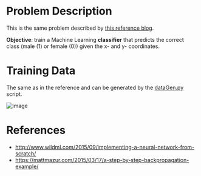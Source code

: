 # Problem Description

This is the same problem described by [this reference blog](http://www.wildml.com/2015/09/implementing-a-neural-network-from-scratch/).

**Objective**: train a Machine Learning **classifier** that predicts the correct class (male (1) or female (0)) given the x- and y- coordinates.

# Training Data

The same as in the reference and can be generated by the [dataGen.py](dataset/dataGen.py) script.

![image](http://d3kbpzbmcynnmx.cloudfront.net/wp-content/uploads/2015/09/nn-from-scratch-dataset.png)

# References

* http://www.wildml.com/2015/09/implementing-a-neural-network-from-scratch/
* https://mattmazur.com/2015/03/17/a-step-by-step-backpropagation-example/
